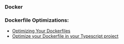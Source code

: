 ###  Docker




### Dockerfile Optimizations:




* [Optimizing Your Dockerfiles](https://www.ginkgobioworks.com/2020/05/18/optimizing-your-dockerfile/)
* [Optimize your Dockerfile in your Typescript project](https://javascript.plainenglish.io/optimize-the-dockerfile-in-your-node-js-project-53acbe1eb859)